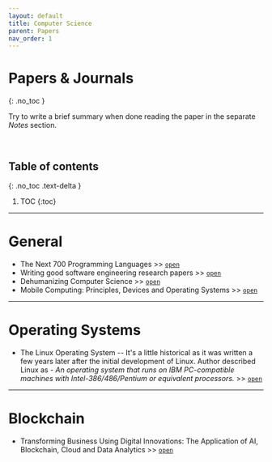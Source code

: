 ```yaml
---
layout: default
title: Computer Science
parent: Papers
nav_order: 1
---
```


# Papers & Journals
{: .no_toc }

Try to write a brief summary when done reading the paper in the separate *Notes* section.

<br>

## Table of contents
{: .no_toc .text-delta }

1. TOC
{:toc}

---

# General

- The Next 700 Programming Languages >> [`open`](http://fsl.cs.illinois.edu/images/e/ef/P157-landin.pdf)
- Writing good software engineering research papers >> [`open`](https://dl.acm.org/doi/abs/10.5555/776816.776925)
- Dehumanizing Computer Science >> [`open`](https://sci-hub.tw/10.1002/9780470125779.ch3)
- Mobile Computing: Principles, Devices and Operating Systems >> [`open`](http://citeseerx.ist.psu.edu/viewdoc/download?doi=10.1.1.685.9731&rep=rep1&type=pdf)

---

# Operating Systems

- The Linux Operating System -- It's a little historical as it was written a few years later after the initial development of Linux. Author described Linux as - *An operating system that runs on IBM PC-compatible machines with Intel-386/486/Pentium or equivalent processors.* >> [`open`](https://sci-hub.tw/10.1109/2.402081)

---

# Blockchain

- Transforming Business Using Digital Innovations: The Application of AI, Blockchain, Cloud and Data Analytics >> [`open`](http://eprints.lincoln.ac.uk/id/eprint/40607/3/ANOR%20PAPER%20-%20FINAL%20VERSION.pdf)

